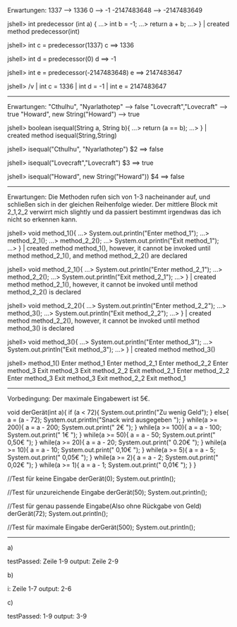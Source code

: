 Erwartungen: 
1337 --> 1336
0 --> -1
-2147483648 --> -2147483649

jshell> int predecessor (int a) {
   ...>     int b = -1;
   ...>     return a + b;
   ...> }
|  created method predecessor(int)

jshell> int c = predecessor(1337)
c ==> 1336

jshell> int d = predecessor(0)
d ==> -1

jshell> int e = predecessor(-2147483648)
e ==> 2147483647

jshell> /v
|    int c = 1336
|    int d = -1
|    int e = 2147483647

---

Erwartungen: 
"Cthulhu", "Nyarlathotep" --> false
"Lovecraft","Lovecraft" --> true
"Howard", new String("Howard") --> true

jshell> boolean isequal(String a, String b){
   ...>      return (a == b);
   ...> }
|  created method isequal(String,String)

jshell> isequal("Cthulhu", "Nyarlathotep")
$2 ==> false

jshell> isequal("Lovecraft","Lovecraft")
$3 ==> true

jshell> isequal("Howard", new String("Howard"))
$4 ==> false

---

Erwartungen: Die Methoden rufen sich von 1-3 nacheinander auf, und schließen sich in der gleichen Reihenfolge wieder. Der mittlere Block mit 2_1,2_2 verwirrt mich slightly und da passiert bestimmt irgendwas das ich nicht so erkennen kann.

jshell> void method_1(){
   ...>     System.out.println("Enter method_1");
   ...>     method_2_1();
   ...>     method_2_2();
   ...>     System.out.println("Exit method_1");
   ...> }
|  created method method_1(), however, it cannot be invoked until method method_2_1(), and method method_2_2() are declared

jshell> void method_2_1(){
   ...>     System.out.println("Enter method_2_1");
   ...>     method_2_2();
   ...>     System.out.println("Exit method_2_1");
   ...> }
|  created method method_2_1(), however, it cannot be invoked until method method_2_2() is declared

jshell> void method_2_2(){
   ...>     System.out.println("Enter method_2_2");
   ...>     method_3();
   ...>     System.out.println("Exit method_2_2");
   ...> }
|  created method method_2_2(), however, it cannot be invoked until method method_3() is declared

jshell> void method_3(){
   ...>     System.out.println("Enter method_3");
   ...>     System.out.println("Exit method_3");
   ...> }
|  created method method_3()

jshell> method_1()
Enter method_1
Enter method_2_1
Enter method_2_2
Enter method_3
Exit method_3
Exit method_2_2
Exit method_2_1
Enter method_2_2
Enter method_3
Exit method_3
Exit method_2_2
Exit method_1

---

Vorbedingung: Der maximale Eingabewert ist 5€. 

void derGerät(int a){
if (a < 72){
System.out.println("Zu wenig Geld");
}
else{
a = (a - 72);
System.out.println("Snack wird ausgegeben ");
}
while(a >= 200){
a = a - 200;
System.out.print(" 2€ ");
}
while(a >= 100){
a = a - 100;
System.out.print(" 1€ ");
}
while(a >= 50){
a = a - 50;
System.out.print(" 0,50€ ");
}
while(a >= 20){
a = a - 20;
System.out.print(" 0.20€ ");
}
while(a >= 10){
a = a - 10;
System.out.print(" 0,10€ ");
}
while(a >= 5){
a = a - 5;
System.out.print(" 0,05€ ");
}
while(a >= 2){
a = a - 2;
System.out.print(" 0,02€ ");
}
while(a >= 1){
a = a - 1;
System.out.print(" 0,01€ ");
}
}

//Test für keine Eingabe
derGerät(0);
System.out.println();

//Test für unzureichende Eingabe
derGerät(50);
System.out.println();

//Test für genau passende Eingabe(Also ohne Rückgabe von Geld)
derGerät(72);
System.out.println();

//Test für maximale Eingabe
derGerät(500);
System.out.println();

---

a)

testPassed: Zeile 1-9
output: Zeile 2-9

b)

i: Zeile 1-7
output: 2-6

c)

testPassed: 1-9
output: 3-9



